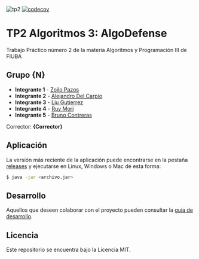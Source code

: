 ![tp2](https://github.com/alejandrodelcs/algo3_tp2/actions/workflows/build.yml/badge.svg) [![codecov](https://codecov.io/gh/alejandrodelcs/algo3_tp2/branch/master/graph/badge.svg)](https://codecov.io/gh/alejandrodelcs/algo3_tp2)

# TP2 Algoritmos 3: AlgoDefense 

Trabajo Práctico número 2 de la materia Algoritmos y Programación III de FIUBA

## Grupo {N}

* **Integrante 1** - [Zoilo Pazos](https://github.com/zzoip)
* **Integrante 2** - [Alejandro Del Carpio](https://github.com/alejandrodelcs)
* **Integrante 3** - [Liu Gutierrez](https://github.com/liuvaneshka)
* **Integrante 4** - [Ruy Mori](https://github.com/Ruyllex)
* **Integrante 5** - [Bruno Contreras](https://github.com/Brun0cnt)

Corrector: **{Corrector}**

## Aplicación

La versión más reciente de la aplicación puede encontrarse en la pestaña [releases](https://github.com/alejandrodelcs/algo3_tp2/releases/latest) y ejecutarse en Linux, Windows o Mac de esta forma:

```bash
$ java -jar <archivo.jar>
```

## Desarrollo

Aquellos que deseen colaborar con el proyecto pueden consultar la [guía de desarrollo](./docs/Desarrollo.md).

## Licencia

Este repositorio se encuentra bajo la Licencia MIT.
